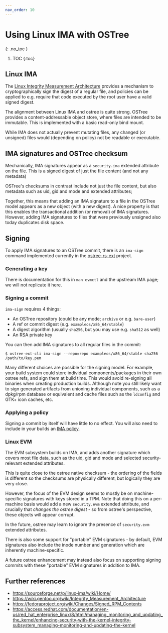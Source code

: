 ```yaml
---
nav_order: 10
---
```


# Using Linux IMA with OSTree
{: .no_toc }

1. TOC
{:toc}

## Linux IMA

The [Linux Integrity Measurement Architecture](https://sourceforge.net/p/linux-ima/wiki/Home/)
provides a mechanism to cryptographically sign the digest of a regular
file, and policies can be applied to e.g. require that code executed
by the root user have a valid signed digest.

The alignment between Linux IMA and ostree is quite strong.  OSTree
provides a content-addressable object store, where files are intended
to be immutable.  This is implemented with a basic read-only bind mount.

While IMA does not actually prevent mutating files, any changed (or unsigned)
files would (depending on policy) not be readable or executable.

## IMA signatures and OSTree checksum

Mechanically, IMA signatures appear as a `security.ima` extended attribute
on the file.   This is a signed digest of just the file content (and not
any metadata)

OSTree's checksums in contrast include not just the file content, but also 
metadata such as uid, gid and mode and extended attributes;

Together, this means that adding an IMA signature to a file in the OSTree
model appears as a new object (with a new digest).  A nice property is that
this enables the transactional addition (or removal) of IMA signatures.
However, adding IMA signatures to files that were previously unsigned
also today duplicates disk space.

## Signing 

To apply IMA signatures to an OSTree commit, there is an `ima-sign`
command implemented currently in the [ostree-rs-ext](https://github.com/ostreedev/ostree-rs-ext/)
project.

### Generating a key

There is documentation for this in `man evmctl` and the upstream IMA
page; we will not replicate it here.

### Signing a commit

`ima-sign` requires 4 things:

- An OSTree repository (could be any mode; `archive` or e.g. `bare-user`)
- A ref or commit digest (e.g. `exampleos/x86_64/stable`)
- A digest algorithm (usually `sha256`, but you may use e.g. `sha512` as well)
- An RSA private key

You can then add IMA signatures to all regular files in the commit:

```
$ ostree-ext-cli ima-sign --repo=repo exampleos/x86_64/stable sha256 /path/to/key.pem
```

Many different choices are possible for the signing model.  For example,
your build system could store individual components/packages in their own
ostree refs, and sign them at build time.  This would avoid re-signing
all binaries when creating production builds.  Although note you
still likely want to sign generated artifacts from unioning individual
components, such as a dpkg/rpm database or equivalent and cache files
such as the `ldconfig` and GTK+ icon caches, etc.

### Applying a policy

Signing a commit by itself will have little to no effect.  You will also
need to include in your builds an [IMA policy](https://sourceforge.net/p/linux-ima/wiki/Home/#defining-an-lsm-specific-policy).

### Linux EVM

The EVM subsystem builds on IMA, and adds another signature which 
covers most file data, such as the uid, gid and mode and selected
security-relevant extended attributes.

This is quite close to the ostree native checksum - the ordering
of the fields is different so the checksums are physically different, but
logically they are very close.

However, the focus of the EVM design seems to mostly
be on machine-specific signatures with keys stored in a TPM.
Note that doing this on a per-machine basis would add a new
`security.evm` extended attribute, and crucially that
*changes the ostree digest* - so from ostree's perspective,
these objects will appear corrupt.

In the future, ostree may learn to ignore the presence of `security.evm`
extended attributes.

There is also some support for "portable" EVM signatures - by
default, EVM signatures also include the inode number and generation
which are inherently machine-specific.

A future ostree enhancement may instead also focus on supporting
signing commits with these "portable" EVM signatures in addition to IMA.

## Further references

- https://sourceforge.net/p/linux-ima/wiki/Home/
- https://wiki.gentoo.org/wiki/Integrity_Measurement_Architecture
- https://fedoraproject.org/wiki/Changes/Signed_RPM_Contents
- https://access.redhat.com/documentation/en-us/red_hat_enterprise_linux/8/html/managing_monitoring_and_updating_the_kernel/enhancing-security-with-the-kernel-integrity-subsystem_managing-monitoring-and-updating-the-kernel

<!-- SPDX-License-Identifier: (CC-BY-SA-3.0 OR GFDL-1.3-or-later) -->

